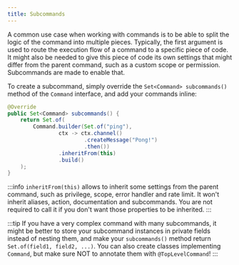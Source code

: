 ```yaml
---
title: Subcommands
---
```


A common use case when working with commands is to be able to split the logic of the command into multiple pieces. Typically, the first argument is used to route the execution flow of a command to a specific piece of code. It might also be needed to give this piece of code its own settings that might differ from the parent command, such as a custom scope or permission. Subcommands are made to enable that.

To create a subcommand, simply override the `Set<Command> subcommands()` method of the `Command` interface, and add your commands inline:

```java
@Override
public Set<Command> subcommands() {
    return Set.of(
        Command.builder(Set.of("ping"),
                ctx -> ctx.channel()
                        .createMessage("Pong!")
                        .then())
                .inheritFrom(this)
                .build()
    );
}
```

:::info
`inheritFrom(this)` allows to inherit some settings from the parent command, such as privilege, scope, error handler and rate limit. It won't inherit aliases, action, documentation and subcommands. You are not required to call it if you don't want those properties to be inherited.
:::

:::tip
If you have a very complex command with many subcommands, it might be better to store your subcommand instances in private fields instead of nesting them, and make your `subcommands()` method return `Set.of(field1, field2, ...)`. You can also create classes implementing `Command`, but make sure NOT to annotate them with `@TopLevelCommand`!
:::
